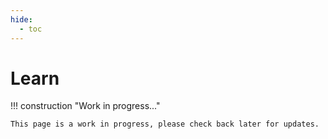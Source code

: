 ```yaml
---
hide:
  - toc
---
```


# Learn

!!! construction "Work in progress..."

    This page is a work in progress, please check back later for updates.
